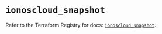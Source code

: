 # `ionoscloud_snapshot`

Refer to the Terraform Registry for docs: [`ionoscloud_snapshot`](https://registry.terraform.io/providers/ionos-cloud/ionoscloud/6.7.14/docs/resources/snapshot).
